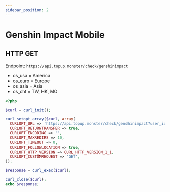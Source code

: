 ```yaml
---
sidebar_position: 2
---
```


# Genshin Impact Mobile

## HTTP GET

Endpoint: `https://api.topup.monster/check/genshinimpact`

- os_usa = America
- os_euro = Europe
- os_asia = Asia
- os_cht = TW, HK, MO

```php
<?php

$curl = curl_init();

curl_setopt_array($curl, array(
  CURLOPT_URL => 'https://api.topup.monster/check/genshinimpact?user_id=xxx&zone_id=xxx&api_key=xxx',
  CURLOPT_RETURNTRANSFER => true,
  CURLOPT_ENCODING => '',
  CURLOPT_MAXREDIRS => 10,
  CURLOPT_TIMEOUT => 0,
  CURLOPT_FOLLOWLOCATION => true,
  CURLOPT_HTTP_VERSION => CURL_HTTP_VERSION_1_1,
  CURLOPT_CUSTOMREQUEST => 'GET',
));

$response = curl_exec($curl);

curl_close($curl);
echo $response;
```
